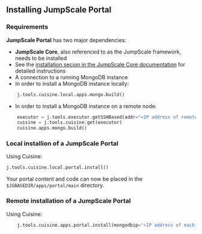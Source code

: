 ## Installing JumpScale Portal

### Requirements

**JumpScale Portal** has two major dependencies:

 - **JumpScale Core**, also referenced to as the JumpScale framework, needs to be installed
  - See the [installation secion in the JumpScale Core documentation](https://gig.gitbooks.io/jumpscale-core8/content/GettingStarted/Installation.html) for detailed instructions
 - A connection to a running MongoDB instance
  - In order to install a MongoDB instance locally:

```py
    j.tools.cuisine.local.apps.mongo.build()
```

  - In order to install a MongoDB instance on a remote node:

```py
    executor = j.tools.executor.getSSHBased(addr="<IP address of remote machine>", port="SSH port of remote machine", login="username", passwd= "password")
    cuisine = j.tools.cuisine.get(executor)
    cuisine.apps.mongo.build()
```


### Local installion of a JumpScale Portal

Using Cuisine:

```py
j.tools.cuisine.local.portal.install()
```

Your portal content and code can now be placed in the `$JSBASEDIR/apps/portal/main` directory.


### Remote installation of a JumpScale Portal

Using Cuisine:

```py
    j.tools.cuisine.apps.portal.install(mongodbip="<IP address of machine with MongoDB>", mongoport="<MondoDB port>")
```
